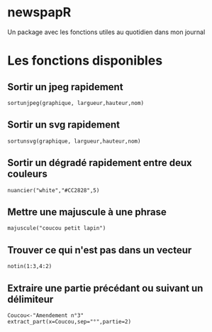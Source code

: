 # newspapR
Un package avec les fonctions utiles au quotidien dans mon journal

# Les fonctions disponibles

## Sortir un jpeg rapidement
`sortunjpeg(graphique, largueur,hauteur,nom)`

## Sortir un svg rapidement
`sortunsvg(graphique, largueur,hauteur,nom)`

## Sortir un dégradé rapidement entre deux couleurs
`nuancier("white","#CC2828",5)`

## Mettre une majuscule à une phrase
`majuscule("coucou petit lapin")`

## Trouver ce qui n'est pas dans un vecteur
`notin(1:3,4:2)`

## Extraire une partie précédant ou suivant un délimiteur 
```
Coucou<-"Amendement n°3"
extract_part(x=Coucou,sep="°",partie=2)
```
